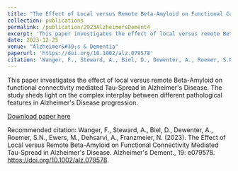 ```yaml
---
title: "The Effect of Local versus Remote Beta-Amyloid on Functional Connectivity Mediated Tau-Spread in Alzheimer&#39;s Disease"
collection: publications
permalink: /publication/2023AlzheimersDement4
excerpt: 'This paper investigates the effect of local versus remote Beta-Amyloid on functional connectivity mediated Tau-Spread in Alzheimer&#39;s Disease.'
date: 2023-12-25
venue: "Alzheimer&#39;s & Dementia"
paperurl: 'https://doi.org/10.1002/alz.079578'
citation: 'Wanger, F., Steward, A., Biel, D., Dewenter, A., Roemer, S.N., Ewers, M., Dehsarvi, A., Franzmeier, N. (2023). The Effect of Local versus Remote Beta-Amyloid on Functional Connectivity Mediated Tau-Spread in Alzheimer&#39;s Disease. Alzheimer&#39;s Dement., 19: e079578. https://doi.org/10.1002/alz.079578.'
---
```


This paper investigates the effect of local versus remote Beta-Amyloid on functional connectivity mediated Tau-Spread in Alzheimer's Disease. The study sheds light on the complex interplay between different pathological features in Alzheimer's Disease progression.

[Download paper here](https://doi.org/10.1002/alz.079578)

Recommended citation: Wanger, F., Steward, A., Biel, D., Dewenter, A., Roemer, S.N., Ewers, M., Dehsarvi, A., Franzmeier, N. (2023). The Effect of Local versus Remote Beta-Amyloid on Functional Connectivity Mediated Tau-Spread in Alzheimer's Disease. Alzheimer's Dement., 19: e079578. https://doi.org/10.1002/alz.079578.
